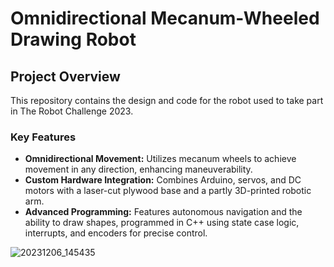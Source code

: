 # Omnidirectional Mecanum-Wheeled Drawing Robot

## Project Overview
This repository contains the design and code for the robot used to take part in The Robot Challenge 2023.

### Key Features
- **Omnidirectional Movement:** Utilizes mecanum wheels to achieve movement in any direction, enhancing maneuverability.
- **Custom Hardware Integration:** Combines Arduino, servos, and DC motors with a laser-cut plywood base and a partly 3D-printed robotic arm.
- **Advanced Programming:** Features autonomous navigation and the ability to draw shapes, programmed in C++ using state case logic, interrupts, and encoders for precise control.

![20231206_145435](https://github.com/user-attachments/assets/dce50a4c-a533-4482-8210-b52493eea595)
